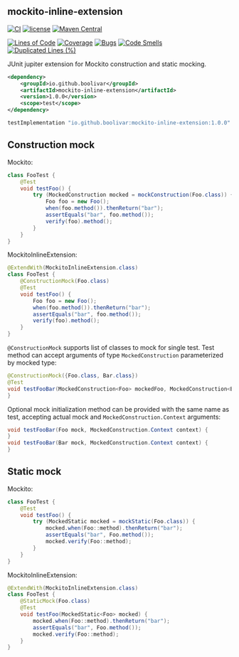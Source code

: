 mockito-inline-extension
---
<!-- x-release-please-start-version -->
[![CI](https://github.com/boolivar/mockito-inline-extension/workflows/CI/badge.svg)](https://github.com/boolivar/mockito-inline-extension/actions/workflows/ci.yml)
[![license](https://img.shields.io/badge/license-MIT-green)](https://github.com/boolivar/mockito-inline-extension/blob/1.0.0/LICENSE)
[![Maven Central](https://img.shields.io/maven-central/v/io.github.boolivar/mockito-inline-extension)](https://central.sonatype.com/artifact/io.github.boolivar/mockito-inline-extension)
<!-- x-release-please-end -->
[![Lines of Code](https://sonarcloud.io/api/project_badges/measure?project=boolivar_mockito-inline-extension&metric=ncloc)](https://sonarcloud.io/summary/new_code?id=boolivar_mockito-inline-extension)
[![Coverage](https://sonarcloud.io/api/project_badges/measure?project=boolivar_mockito-inline-extension&metric=coverage)](https://sonarcloud.io/summary/new_code?id=boolivar_mockito-inline-extension)
[![Bugs](https://sonarcloud.io/api/project_badges/measure?project=boolivar_mockito-inline-extension&metric=bugs)](https://sonarcloud.io/summary/new_code?id=boolivar_mockito-inline-extension)
[![Code Smells](https://sonarcloud.io/api/project_badges/measure?project=boolivar_mockito-inline-extension&metric=code_smells)](https://sonarcloud.io/summary/new_code?id=boolivar_mockito-inline-extension)
[![Duplicated Lines (%)](https://sonarcloud.io/api/project_badges/measure?project=boolivar_mockito-inline-extension&metric=duplicated_lines_density)](https://sonarcloud.io/summary/new_code?id=boolivar_mockito-inline-extension)

JUnit jupiter extension for Mockito construction and static mocking.

<!-- x-release-please-start-version -->
```xml
<dependency>
    <groupId>io.github.boolivar</groupId>
    <artifactId>mockito-inline-extension</artifactId>
    <version>1.0.0</version>
    <scope>test</scope>
</dependency>
```
<!-- x-release-please-end -->
<!-- x-release-please-start-version -->
```gradle
testImplementation "io.github.boolivar:mockito-inline-extension:1.0.0"
```
<!-- x-release-please-end -->

Construction mock
---

Mockito:
```java
class FooTest {
    @Test
    void testFoo() {
        try (MockedConstruction mocked = mockConstruction(Foo.class)) {
            Foo foo = new Foo();
            when(foo.method()).thenReturn("bar");
            assertEquals("bar", foo.method());
            verify(foo).method();
        }
    }
}
```
MockitoInlineExtension:
```java
@ExtendWith(MockitoInlineExtension.class)
class FooTest {
    @ConstructionMock(Foo.class)
    @Test
    void testFoo() {
        Foo foo = new Foo();
        when(foo.method()).thenReturn("bar");
        assertEquals("bar", foo.method());
        verify(foo).method();
    }
}
```

`@ConstructionMock` supports list of classes to mock for single test. Test method can accept arguments of type `MockedConstruction` parameterized by mocked type:
```java
@ConstructionMock({Foo.class, Bar.class})
@Test
void testFooBar(MockedConstruction<Foo> mockedFoo, MockedConstruction<Bar> mockedBar) {
}
```

Optional mock initialization method can be provided with the same name as test, accepting actual mock and `MockedConstruction.Context` arguments:
```java
void testFooBar(Foo mock, MockedConstruction.Context context) {
}
void testFooBar(Bar mock, MockedConstruction.Context context) {
} 
```
Static mock
---

Mockito:
```java
class FooTest {
    @Test
    void testFoo() {
        try (MockedStatic mocked = mockStatic(Foo.class)) {
            mocked.when(Foo::method).thenReturn("bar");
            assertEquals("bar", Foo.method());
            mocked.verify(Foo::method);
        }
    }
}
```
MockitoInlineExtension:
```java
@ExtendWith(MockitoInlineExtension.class)
class FooTest {
    @StaticMock(Foo.class)
    @Test
    void testFoo(MockedStatic<Foo> mocked) {
        mocked.when(Foo::method).thenReturn("bar");
        assertEquals("bar", Foo.method());
        mocked.verify(Foo::method);
    }
}
```
